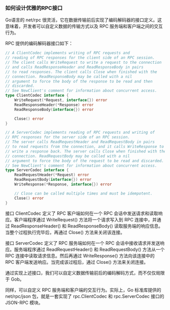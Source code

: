 ### 如何设计优雅的RPC接口

Go语言的 net/rpc 很灵活，它在数据传输前后实现了编码解码器的接口定义。这意味着，开发者可以自定义数据的传输方式以及 RPC 服务端和客户端之间的交互行为。

RPC 提供的编码解码器接口如下：

```go
// A ClientCodec implements writing of RPC requests and
// reading of RPC responses for the client side of an RPC session.
// The client calls WriteRequest to write a request to the connection
// and calls ReadResponseHeader and ReadResponseBody in pairs
// to read responses. The client calls Close when finished with the
// connection. ReadResponseBody may be called with a nil
// argument to force the body of the response to be read and then
// discarded.
// See NewClient's comment for information about concurrent access.
type ClientCodec interface {
	WriteRequest(*Request, interface{}) error
	ReadResponseHeader(*Response) error
	ReadResponseBody(interface{}) error

	Close() error
}

// A ServerCodec implements reading of RPC requests and writing of
// RPC responses for the server side of an RPC session.
// The server calls ReadRequestHeader and ReadRequestBody in pairs
// to read requests from the connection, and it calls WriteResponse to
// write a response back. The server calls Close when finished with the
// connection. ReadRequestBody may be called with a nil
// argument to force the body of the request to be read and discarded.
// See NewClient's comment for information about concurrent access.
type ServerCodec interface {
	ReadRequestHeader(*Request) error
	ReadRequestBody(interface{}) error
	WriteResponse(*Response, interface{}) error

	// Close can be called multiple times and must be idempotent.
	Close() error
}
```

接口 ClientCodec 定义了 RPC 客户端如何在一个 RPC 会话中发送请求和读取响应。客户端程序通过 WriteRequest() 方法将一个请求写入到 RPC 连接中，并通过 ReadResponseHeader() 和 ReadResponseBody() 读取服务端的响应信息。当整个过程执行完毕后，再通过 Close() 方法来关闭该连接。

接口 ServerCodec 定义了 RPC 服务端如何在一个 RPC 会话中接收请求并发送响应。服务端程序通过 ReadRequestHeader() 和 ReadRequestBody() 方法从一个 RPC 连接中读取请求信息。然后再通过 WriteResponse() 方法向该连接中的 RPC 客户端发送响应。当完成该过程后，通过 Close() 方法来关闭连接。

通过实现上述接口，我们可以自定义数据传输前后的编码解码方式，而不仅仅局限于 Gob。

同样，可以自定义 RPC 服务端和客户端的交互行为。实际上，Go 标准库提供的 net/rpc/json 包，就是一套实现了 rpc.ClientCodec 和 rpc.ServerCodec 接口的 JSON-RPC 模块。